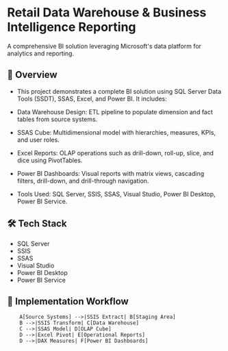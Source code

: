 

# Retail Data Warehouse & Business Intelligence Reporting

A comprehensive BI solution leveraging Microsoft's data platform for analytics and reporting.

## 📌 Overview
- This project demonstrates a complete BI solution using SQL Server Data Tools (SSDT), SSAS, Excel, and Power BI. It includes:

- Data Warehouse Design: ETL pipeline to populate dimension and fact tables from source systems.

- SSAS Cube: Multidimensional model with hierarchies, measures, KPIs, and user roles.

- Excel Reports: OLAP operations such as drill-down, roll-up, slice, and dice using PivotTables.

- Power BI Dashboards: Visual reports with matrix views, cascading filters, drill-down, and drill-through navigation.

- Tools Used: SQL Server, SSIS, SSAS, Visual Studio, Power BI Desktop, Power BI Service.


## 🛠️ Tech Stack
- SQL Server
- SSIS
- SSAS
- Visual Studio
- Power BI Desktop
- Power BI Service

## 🔄 Implementation Workflow

```mermaid
    A[Source Systems] -->|SSIS Extract| B[Staging Area]
    B -->|SSIS Transform| C[Data Warehouse]
    C -->|SSAS Model| D[OLAP Cube]
    D -->|Excel Pivot| E[Operational Reports]
    D -->|DAX Measures| F[Power BI Dashboards]